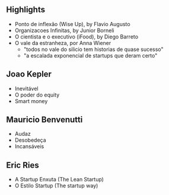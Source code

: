 ## Highlights
- Ponto de inflexão (Wise Up), by Flavio Augusto
- Organizacoes Infinitas, by Junior Borneli
- O cientista e o executivo (iFood), by Diego Barreto
- O vale da estranheza, por Anna Wiener
    - "todos no vale do silicio tem historias de quase sucesso"
    - "a escalada exponencial de startups que deram certo"

## Joao Kepler
- Inevitável
- O poder do equity
- Smart money

## Mauricio Benvenutti
- Audaz
- Desobedeça
- Incansáveis

## Eric Ries
- A Startup Enxuta (The Lean Startup)
- O Estilo Startup (The startup way)